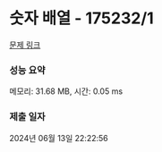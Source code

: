 # 숫자 배열 - 175232/1 

[문제 링크](https://level.goorm.io/exam/175232/%EC%88%AB%EC%9E%90-%EB%B0%B0%EC%97%B4/quiz/1) 

### 성능 요약

메모리: 31.68 MB, 시간: 0.05 ms

### 제출 일자

2024년 06월 13일 22:22:56

